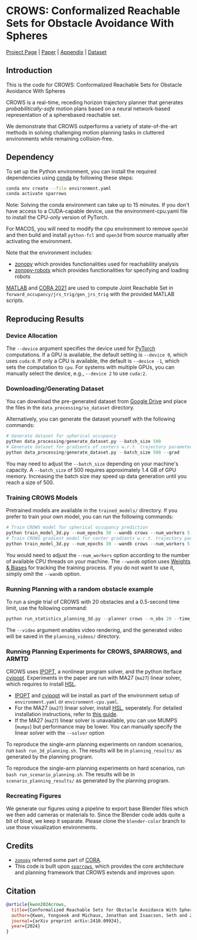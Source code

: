 # CROWS: Conformalized Reachable Sets for Obstacle Avoidance With Spheres

[Project Page](https://roahmlab.github.io/crows/) | [Paper](https://arxiv.org/abs/2410.09924) | [Appendix](https://roahmlab.github.io/crows/assets/documents/CROWS_Appendix.pdf) | [Dataset](https://drive.google.com/drive/folders/1y82zpWuKaZmejr7AXxctpPKblB2tOSW9?usp=sharing)
## Introduction
This is the code for CROWS: Conformalized Reachable Sets for Obstacle Avoidance With Spheres

CROWS is a real-time, receding horizon trajectory planner that generates *probabilitically-safe* motion plans based on a neural network-based representation of a spherebased reachable set. 

We demonstrate that CROWS outperforms a variety of state-of-the-art methods in solving challenging motion planning tasks in cluttered environments while remaining collision-free.

## Dependency 
To set up the Python environment, you can install the required dependencies using [conda](https://www.anaconda.com) by following these steps:
```bash
conda env create --file environment.yaml
conda activate sparrows
```
Note: Solving the conda environment can take up to 15 minutes. If you don't have access to a CUDA-capable device, use the environment-cpu.yaml file to install the CPU-only version of PyTorch.

For MACOS, you will need to modify the cpu environment to remove `open3d`
and then build and install `python-fcl` and `open3d` from source manually after activating the environment.

Note that the environment includes:
- [zonopy](https://github.com/roahmlab/zonopy) which provides functionalities used for reachability analysis
- [zonopy-robots](https://github.com/roahmlab/zonopy-robots) which provides functionalities for specifying and loading robots

[MATLAB](https://matlab.mathworks.com) and [CORA 2021](https://tumcps.github.io/CORA/) are used to compute Joint Reachable Set in `forward_occupancy/jrs_trig/gen_jrs_trig` with the provided MATLAB scripts.

## Reproducing Results
### Device Allocation
The `--device` argument specifies the device used for [PyTorch](https://pytorch.org/) computations. If a GPU is available, the default setting is `--device 0`, which uses `cuda:0`. If only a CPU is available, the default is `--device -1`, which sets the computation to `cpu`. For systems with multiple GPUs, you can manually select the device, e.g., `--device 2` to use `cuda:2`.

### Downloading/Generating Dataset
You can download the pre-generated dataset from [Google Drive](https://drive.google.com/drive/folders/1y82zpWuKaZmejr7AXxctpPKblB2tOSW9?usp=sharing) and place the files in the `data_processing/so_dataset` directory.

Alternatively, you can generate the dataset yourself with the following commands:
```python
# Generate dataset for spherical occupancy
python data_processing/generate_dataset.py --batch_size 500  
# Generate dataset for gradients of centers w.r.t. trajectory parameters
python data_processing/generate_dataset.py --batch_size 500 --grad  
```
You may need to adjust the `--batch_size` depending on your machine's capacity. A `--batch_size` of 500 requires approximately 1.4 GB of GPU memory. Increasing the batch size may speed up data generation until you reach a size of 500.

### Training CROWS Models
Pretrained models are available in the `trained_models/` directory. If you prefer to train your own model, you can run the following commands:
```python
# Train CROWS model for spherical occupancy prediction
python train_model_3d.py --num_epochs 30 --wandb crows --num_workers 5  
# Train CROWS gradient model for center gradients w.r.t. trajectory parameters
python train_model_3d.py --num_epochs 30 --wandb crows --num_workers 5 --train_grad  
```
You would need to adjust the `--num_workers` option according to the number of available CPU threads on your machine. The `--wandb` option uses [Weights & Biases](https://wandb.ai/home) for tracking the training process. If you do not want to use it, simply omit the `--wandb` option.

### Running Planning with a random obstacle example
To run a single trial of CROWS with 20 obstacles and a 0.5-second time limit, use the following command:
```python
python run_statistics_planning_3d.py --planner crows --n_obs 20 --time_limit 0.5 --n_envs 1 --video
```
The `--video` argument enables video rendering, and the generated video will be saved in the `planning_videos/` directory.


### Running Planning Experiments for CROWS, SPARROWS, and ARMTD

CROWS uses [IPOPT](https://coin-or.github.io/Ipopt/INSTALL.html), a nonlinear program solver, and the python iterface [cyipopt](https://cyipopt.readthedocs.io/en/stable/). 
Experiments in the paper are run with MA27 (`ma27`) linear solver, which requires to install [HSL](https://github.com/coin-or-tools/ThirdParty-HSL). 

- [IPOPT](https://coin-or.github.io/Ipopt/INSTALL.html) and [cyipopt](https://cyipopt.readthedocs.io/en/stable/) will be install as part of the environment setup of `environment.yaml` or `environment-cpu.yaml`.
- For the MA27 (`ma27`) linear solver, install [HSL](https://github.com/coin-or-tools/ThirdParty-HSL), seperately. For detailed installation instructions, refer to [this guide](docs/how_to_install_HSL.md).
- If the MA27 (`ma27`) linear solver is unavailable, you can use MUMPS (`mumps`) but performance may be lower. You can manually specify the linear solver with the `--solver` option

To reproduce the single-arm planning experiments on random scenarios, run `bash run_3d_planning.sh`. The results will be in `planning_results/` as generated by the planning program.

To reproduce the single-arm planning experiments on hard scenarios, run `bash run_scenario_planning.sh`. The results will be in `scenario_planning_results/` as generated by the planning program.

### Recreating Figures

We generate our figures using a pipeline to export base Blender files which we then add cameras or materials to.
Since the Blender code adds quite a bit of bloat, we keep it separate.
Please clone the `blender-color` branch to use those visualization environments.

## Credits
- [`zonopy`](https://github.com/roahmlab/zonopy) referred some part of [CORA](https://tumcps.github.io/CORA/).
- This code is built upon [`sparrows`](https://github.com/roahmlab/sparrows), which provides the core architecture and planning framework that CROWS extends and improves upon.

## Citation
```bibtex
@article{kwon2024crows,
  title={Conformalized Reachable Sets for Obstacle Avoidance With Spheres},
  author={Kwon, Yongseok and Michaux, Jonathan and Isaacson, Seth and Zhang, Bohao and Ejakov, Matthew and Skinner, Katherine A and Vasudevan, Ram},
  journal={arXiv preprint arXiv:2410.09924},
  year={2024}
}
```